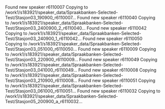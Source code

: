 Found new speaker r6110007
Copying to /work1/s183921/speaker_data/Spraakbanken-Selected-Test/Stasjon03_190900_r6110007...
Found new speaker r6110040
Copying to /work1/s183921/speaker_data/Spraakbanken-Selected-Test/Stasjon03_2400900_2_r6110040...
Found new speaker r6110042
Copying to /work1/s183921/speaker_data/Spraakbanken-Selected-Test/Stasjon03_240900_1_r6110042...
Found new speaker r6110050
Copying to /work1/s183921/speaker_data/Spraakbanken-Selected-Test/Stasjon03_051000_r6110050...
Found new speaker r6110009
Copying to /work1/s183921/speaker_data/Spraakbanken-Selected-Test/Stasjon03_220900_r6110009...
Found new speaker r6110049
Copying to /work1/s183921/speaker_data/Spraakbanken-Selected-Test/Stasjon03_041000_r6110049...
Found new speaker r6110008
Copying to /work1/s183921/speaker_data/Spraakbanken-Selected-Test/Stasjon03_210900_r6110008...
Found new speaker r6110051
Copying to /work1/s183921/speaker_data/Spraakbanken-Selected-Test/Stasjon03_061000_r6110051...
Found new speaker r6110032
Copying to /work1/s183921/speaker_data/Spraakbanken-Selected-Test/Stasjon05_200900_a_r6110032...
